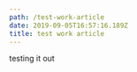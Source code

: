 ```yaml
---
path: /test-work-article
date: 2019-09-05T16:57:16.189Z
title: test work article
---
```

testing it out
